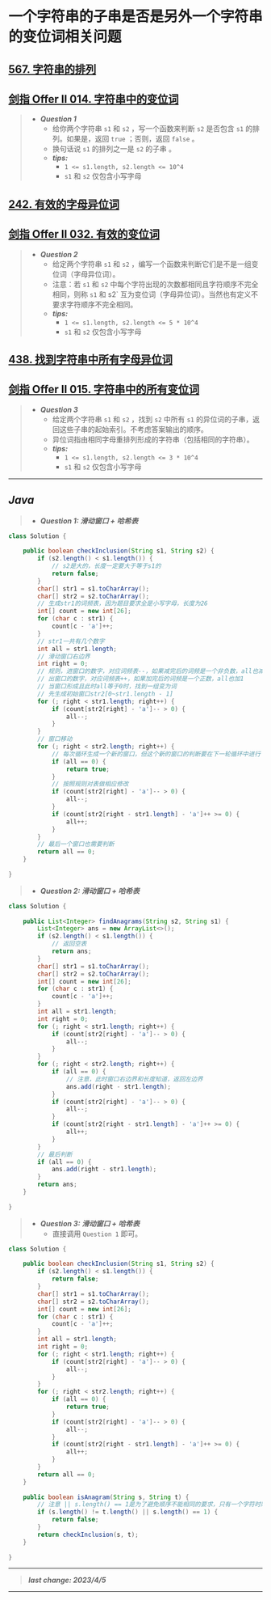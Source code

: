 # 一个字符串的子串是否是另外一个字符串的变位词相关问题

## [567. 字符串的排列](https://leetcode.cn/problems/permutation-in-string/)

## [剑指 Offer II 014. 字符串中的变位词](https://leetcode.cn/problems/MPnaiL/)

> - ***Question 1***
>   - 给你两个字符串 `s1` 和 `s2` ，写一个函数来判断 `s2` 是否包含 `s1` 的排列。如果是，返回 `true` ；否则，返回 `false` 。
>   - 换句话说 `s1` 的排列之一是 `s2` 的子串 。
>   - ***tips:***
>     - `1 <= s1.length, s2.length <= 10^4`
>     - `s1` 和 `s2` 仅包含小写字母

## [242. 有效的字母异位词](https://leetcode.cn/problems/valid-anagram/)

## [剑指 Offer II 032. 有效的变位词](https://leetcode.cn/problems/dKk3P7/)

> - ***Question 2***
>   - 给定两个字符串 `s1` 和 `s2` ，编写一个函数来判断它们是不是一组变位词（字母异位词）。
>   - 注意：若 `s1` 和 `s2` 中每个字符出现的次数都相同且字符顺序不完全相同，则称 `s1` 和 s2` 互为变位词（字母异位词）。当然也有定义不要求字符顺序不完全相同。
>   - ***tips:***
>     - `1 <= s1.length, s2.length <= 5 * 10^4`
>     - `s1` 和 `s2` 仅包含小写字母

## [438. 找到字符串中所有字母异位词](https://leetcode.cn/problems/find-all-anagrams-in-a-string/)

## [剑指 Offer II 015. 字符串中的所有变位词](https://leetcode.cn/problems/VabMRr/)

> - ***Question 3***
>   - 给定两个字符串 `s1` 和 `s2` ，找到 `s2` 中所有 `s1` 的异位词的子串，返回这些子串的起始索引。不考虑答案输出的顺序。
>   - 异位词指由相同字母重排列形成的字符串（包括相同的字符串）。
>   - ***tips:***
>     - `1 <= s1.length, s2.length <= 3 * 10^4`
>     - `s1` 和 `s2` 仅包含小写字母

---

## *Java*

> - ***Question 1: 滑动窗口 + 哈希表***

```java
class Solution {
    
    public boolean checkInclusion(String s1, String s2) {
        if (s2.length() < s1.length()) {
            // s2是大的，长度一定要大于等于s1的
            return false;
        }
        char[] str1 = s1.toCharArray();
        char[] str2 = s2.toCharArray();
        // 生成str1的词频表，因为题目要求全是小写字母，长度为26
        int[] count = new int[26];
        for (char c : str1) {
            count[c - 'a']++;
        }
        // str1一共有几个数字
        int all = str1.length;
        // 滑动窗口右边界
        int right = 0;
        // 规则，进窗口的数字，对应词频表--，如果减完后的词频是一个非负数，all也减1
        // 出窗口的数字，对应词频表++，如果加完后的词频是一个正数，all也加1
        // 当窗口形成且此时all等于0时，找到一组变为词
        // 先生成初始窗口str2[0~str1.length - 1]
        for (; right < str1.length; right++) {
            if (count[str2[right] - 'a']-- > 0) {
                all--;
            }
        }
        // 窗口移动
        for (; right < str2.length; right++) {
            // 每次循环生成一个新的窗口，但这个新的窗口的判断要在下一轮循环中进行
            if (all == 0) {
                return true;
            }
            // 按照规则对表做相应修改
            if (count[str2[right] - 'a']-- > 0) {
                all--;
            }
            if (count[str2[right - str1.length] - 'a']++ >= 0) {
                all++;
            }
        }
        // 最后一个窗口也需要判断
        return all == 0;
    }
    
}
```

> - ***Question 2: 滑动窗口 + 哈希表***

```java
class Solution {
    
    public List<Integer> findAnagrams(String s2, String s1) {
        List<Integer> ans = new ArrayList<>();
        if (s2.length() < s1.length()) {
            // 返回空表
            return ans;
        }
        char[] str1 = s1.toCharArray();
        char[] str2 = s2.toCharArray();
        int[] count = new int[26];
        for (char c : str1) {
            count[c - 'a']++;
        }
        int all = str1.length;
        int right = 0;
        for (; right < str1.length; right++) {
            if (count[str2[right] - 'a']-- > 0) {
                all--;
            }
        }
        for (; right < str2.length; right++) {
            if (all == 0) {
                // 注意，此时窗口右边界和长度知道，返回左边界
                ans.add(right - str1.length);
            }
            if (count[str2[right] - 'a']-- > 0) {
                all--;
            }
            if (count[str2[right - str1.length] - 'a']++ >= 0) {
                all++;
            }
        }
        // 最后判断
        if (all == 0) {
            ans.add(right - str1.length);
        }
        return ans;
    }
    
}
```

> - ***Question 3: 滑动窗口 + 哈希表***
>   - 直接调用 `Question 1` 即可。

```java
class Solution {
    
    public boolean checkInclusion(String s1, String s2) {
        if (s2.length() < s1.length()) {
            return false;
        }
        char[] str1 = s1.toCharArray();
        char[] str2 = s2.toCharArray();
        int[] count = new int[26];
        for (char c : str1) {
            count[c - 'a']++;
        }
        int all = str1.length;
        int right = 0;
        for (; right < str1.length; right++) {
            if (count[str2[right] - 'a']-- > 0) {
                all--;
            }
        }
        for (; right < str2.length; right++) {
            if (all == 0) {
                return true;
            }
            if (count[str2[right] - 'a']-- > 0) {
                all--;
            }
            if (count[str2[right - str1.length] - 'a']++ >= 0) {
                all++;
            }
        }
        return all == 0;
    }
    
    public boolean isAnagram(String s, String t) {
        // 注意 || s.length() == 1是为了避免顺序不能相同的要求，只有一个字符时顺序必然相同
        if (s.length() != t.length() || s.length() == 1) {
            return false;
        }
        return checkInclusion(s, t);
    }
    
}
```

---

> ***last change: 2023/4/5***

---
